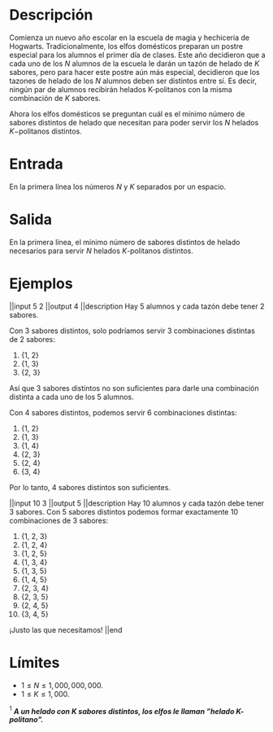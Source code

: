 # Descripción
Comienza un nuevo año escolar en la escuela de magia y hechicería de Hogwarts. Tradicionalmente, los elfos domésticos preparan un postre especial para los alumnos el primer día de clases. Este año decidieron que a cada uno de los $N$ alumnos de la escuela le darán un tazón de helado de $K$ sabores, pero para hacer este postre aún más especial, decidieron que los tazones de helado de los $N$ alumnos deben ser distintos entre sí. Es decir, ningún par de alumnos recibirán helados K-politanos con la misma combinación de $K$ sabores.

Ahora los elfos domésticos se preguntan cuál es el mínimo número de sabores distintos de helado que necesitan para poder servir los $N$ helados $K-$politanos distintos.

# Entrada
En la primera línea los números $N$ y $K$ separados por un espacio.

# Salida
En la primera línea, el mínimo número de sabores distintos de helado necesarios para servir $N$ helados $K$-politanos distintos.

# Ejemplos
||input
5 2
||output
4
||description
Hay 5 alumnos y cada tazón debe tener 2 sabores. 

Con 3 sabores distintos, solo podríamos servir 3 combinaciones distintas de 2 sabores:

1. {1, 2}
2. {1, 3}
3. {2, 3}

Así que 3 sabores distintos no son suficientes para darle una combinación distinta a cada uno de los 5 alumnos.

Con 4 sabores distintos, podemos servir 6 combinaciones distintas:

1. {1, 2}
2. {1, 3}
3. {1, 4}
4. {2, 3}
5. {2, 4}
6. {3, 4}

Por lo tanto, 4 sabores distintos son suficientes.

||input
10 3
||output
5
||description
Hay 10 alumnos y cada tazón debe tener 3 sabores. Con 5 sabores distintos podemos formar exactamente 10 combinaciones de 3 sabores:

1. {1, 2, 3}
2. {1, 2, 4}
3. {1, 2, 5}
4. {1, 3, 4}
5. {1, 3, 5}
6. {1, 4, 5}
7. {2, 3, 4}
8. {2, 3, 5}
9. {2, 4, 5}
10. {3, 4, 5}

¡Justo las que necesitamos!
||end

# Límites
* $1 \leq N \leq 1,000,000,000$.
* $1 \leq K \leq 1,000$.

$^1$ <i><b>A un helado con $K$ sabores distintos, los elfos le llaman ”helado $K$-politano”.</b></i>
